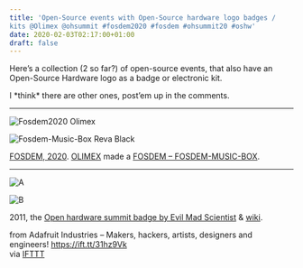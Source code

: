 ```yaml
---
title: 'Open-Source events with Open-Source hardware logo badges /
kits @Olimex @ohsummit #fosdem2020 #fosdem #ohsummit20 #oshw'
date: 2020-02-03T02:17:00+01:00
draft: false
---
```


Here’s a collection (2 so far?) of open-source events, that also have an Open-Source Hardware logo as a badge or electronic kit.

I \*think\* there are other ones, post’em up in the comments.

* * *

![Fosdem2020 Olimex](https://cdn-blog.adafruit.com/uploads/2020/02/fosdem2020_olimex.jpg)

![Fosdem-Music-Box Reva Black](https://cdn-blog.adafruit.com/uploads/2020/02/fosdem-music-box_reva_black.jpg)

[FOSDEM, 2020](https://fosdem.org/2020/). [OLIMEX](https://olimex.wordpress.com/2020/01/29/fosdem-2020-bruxelles-1-2-of-february-oshw-room-and-soldering-workshops/) made a [FOSDEM – FOSDEM-MUSIC-BOX](https://www.olimex.com/Products/Soldering-Kits/FOSDEM-MUSIC-BOX/open-source-hardware).

* * *

![A](https://cdn-blog.adafruit.com/uploads/2020/02/A.jpg)

![B](https://cdn-blog.adafruit.com/uploads/2020/02/B.jpg)

2011, the [Open hardware summit badge by Evil Mad Scientist](https://www.evilmadscientist.com/2011/open-hardware-summit-badge/) & [wiki](https://wiki.evilmadscientist.com/OHS2011).

  
  
from Adafruit Industries – Makers, hackers, artists, designers and engineers! https://ift.tt/31hz9Vk  
via [IFTTT](https://ifttt.com/?ref=da&site=blogger)